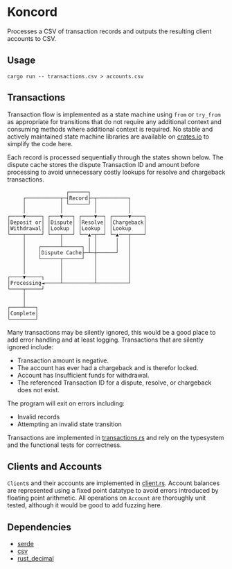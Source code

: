 # Koncord

Processes a CSV of transaction records and outputs the resulting client accounts to CSV.

## Usage

```
cargo run -- transactions.csv > accounts.csv
```

## Transactions

Transaction flow is implemented as a state machine using `from` or `try_from`
as appropriate for transitions that do not require any additional context and
consuming methods where additional context is required. No stable and actively
maintained state machine libraries are available on [crates.io](crates.io) to
simplify the code here.

Each record is processed sequentially through the states shown below. The
dispute cache stores the dispute Transaction ID and amount before processing
to avoid unnecessary costly lookups for resolve and chargeback transactions.

```
                   ┌──────┐
     ┌───────────┬─┤Record├─┬──────────┐
     │           │ └──────┘ │          │
     │           │          │          │
┌────▼─────┐ ┌───▼───┐ ┌────▼──┐ ┌─────▼────┐
│Deposit or│ │Dispute│ │Resolve│ │Chargeback│
│Withdrawal│ │Lookup │ │Lookup │ │Lookup    │
└────┬─────┘ └───┬───┘ └──▲─┬──┘ └─▲───┬────┘
     │           │        │ │      │   │
     │    ┌──────┴──────┐ │ │      │   │
     │    │Dispute Cache├─┴─┼──────┘   │
     │    └──────┬──────┘   │          │
     │           │          │          │
     │           │          │          │
┌────▼─────┐     │          │          │
│Processing◄─────┴──────────┴──────────┘
└────┬─────┘
     │
     │
┌────┴───┐
│Complete│
└────────┘
```

Many transactions may be silently ignored, this would be a good place to add
error handling and at least logging. Transactions that are silently ignored
include:

* Transaction amount is negative.
* The account has ever had a chargeback and is therefor locked.
* Account has Insufficient funds for withdrawal.
* The referenced Transaction ID for a dispute, resolve, or chargeback does not exist.

The program will exit on errors including:

* Invalid records
* Attempting an invalid state transition

Transactions are implemented in [transactions.rs](src/transactions.rs) and rely
on the typesystem and the functional tests for correctness.

## Clients and Accounts

`Client`s and their accounts are implemented in [client.rs](src/clients.rs).
Account balances are represented using a fixed point datatype to avoid errors
introduced by floating point arithmetic. All operations on `Account` are
thoroughly unit tested, although it would be good to add fuzzing here.

## Dependencies

* [serde](https://crates.io/crates/serde)
* [csv](https://crates.io/crates/csv)
* [rust_decimal](https://crates.io/crates/rust_decimal)
